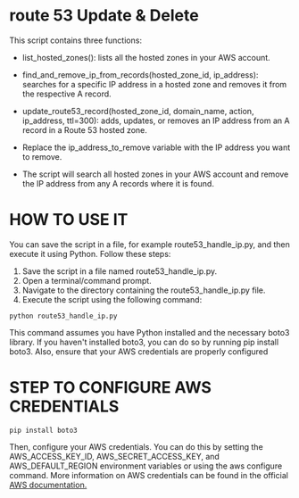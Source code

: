 # route 53 Update & Delete

 This script contains three functions:

* list_hosted_zones(): lists all the hosted zones in your AWS account.

* find_and_remove_ip_from_records(hosted_zone_id, ip_address): searches for a specific IP address in a hosted zone and removes it from the respective A record.

* update_route53_record(hosted_zone_id, domain_name, action, ip_address, ttl=300): adds, updates, or removes an IP address from an A record in a Route 53 hosted zone.

* Replace the ip_address_to_remove variable with the IP address you want to remove. 

* The script will search all hosted zones in your AWS account and remove the IP address from any A records where it is found.

# HOW TO USE IT

You can save the script in a file, for example route53_handle_ip.py, and then execute it using Python. Follow these steps:

1. Save the script in a file named route53_handle_ip.py.
2. Open a terminal/command prompt.
3. Navigate to the directory containing the route53_handle_ip.py file.
4. Execute the script using the following command:

```
python route53_handle_ip.py
```

This command assumes you have Python installed and the necessary boto3 library. 
If you haven't installed boto3, you can do so by running pip install boto3. 
Also, ensure that your AWS credentials are properly configured

# STEP TO CONFIGURE AWS CREDENTIALS

```
pip install boto3
````

Then, configure your AWS credentials. You can do this by setting the AWS_ACCESS_KEY_ID, AWS_SECRET_ACCESS_KEY, and AWS_DEFAULT_REGION environment variables or using the aws configure command. More information on AWS credentials can be found in the official [AWS documentation.](https://docs.aws.amazon.com/cli/latest/userguide/cli-configure-files.html)

